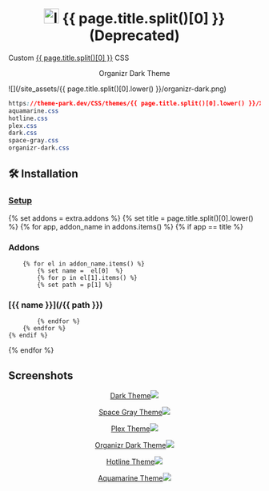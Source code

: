 <h1 align="center"> <img src="/site_assets/{{ page.title.split()[0].lower() }}/logo.png" alt="logo" width="30" height="30"> {{ page.title.split()[0] }} (Deprecated)</h1>

Custom [{{ page.title.split()[0] }}](https://github.com/Tensai75/plpp) CSS

<p align="center"> Organizr Dark Theme </p>

![](/site_assets/{{ page.title.split()[0].lower() }}/organizr-dark.png)

```css
https://theme-park.dev/CSS/themes/{{ page.title.split()[0].lower() }}/XXX.css
aquamarine.css
hotline.css
plex.css
dark.css
space-gray.css
organizr-dark.css
```

## 🛠️ Installation

### [Setup](/setup)

{% set addons = extra.addons %}
{% set title = page.title.split()[0].lower() %}
{% for app, addon_name in addons.items() %}
    {% if app  ==  title %}

### Addons

        {% for el in addon_name.items() %}
            {% set name =  el[0]  %}
            {% for p in el[1].items() %}
            {% set path = p[1] %}

### [{{ name }}](/{{ path }})

            {% endfor %}
        {% endfor %}
    {% endif %}
{% endfor %}

## Screenshots

<p align="center">  
<a href="/site_assets/{{ page.title.split()[0].lower() }}/dark.png">Dark Theme<img src="/site_assets/{{ page.title.split()[0].lower() }}/dark.png"></img>
</p>

<p align="center">  
<a href="/site_assets/{{ page.title.split()[0].lower() }}/space-gray.png">Space Gray Theme<img src="/site_assets/{{ page.title.split()[0].lower() }}/space-gray.png"></img>
</p>

<p align="center">  
<a href="/site_assets/{{ page.title.split()[0].lower() }}/plex.png">Plex Theme<img src="/site_assets/{{ page.title.split()[0].lower() }}/plex.png"></img>
</p>

<p align="center">
<a href="/site_assets/{{ page.title.split()[0].lower() }}/organizr-dark.png">Organizr Dark Theme<img src="/site_assets/{{ page.title.split()[0].lower() }}/organizr-dark.png"></img>
</p>

<p align="center">
<a href="/site_assets/{{ page.title.split()[0].lower() }}/hotline.png">Hotline Theme<img src="/site_assets/{{ page.title.split()[0].lower() }}/hotline.png"></img>
</p>

<p align="center">
<a href="/site_assets/{{ page.title.split()[0].lower() }}/aquamarine.png">Aquamarine Theme<img src="/site_assets/{{ page.title.split()[0].lower() }}/aquamarine.png"></img>
</p>
